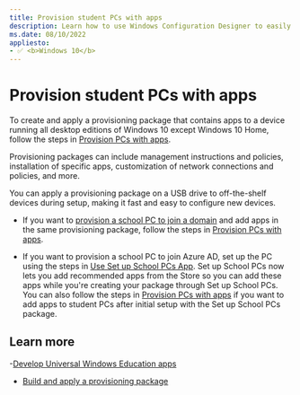 ```yaml
---
title: Provision student PCs with apps
description: Learn how to use Windows Configuration Designer to easily provision student devices to join Active Directory.
ms.date: 08/10/2022
appliesto:
- ✅ <b>Windows 10</b>
---
```

# Provision student PCs with apps

To create and apply a provisioning package that contains apps to a device running all desktop editions of Windows 10 except Windows 10 Home, follow the steps in [Provision PCs with apps](/windows/configuration/provisioning-packages/provision-pcs-with-apps).

Provisioning packages can include management instructions and policies, installation of specific apps, customization of network connections and policies, and more.

You can apply a provisioning package on a USB drive to off-the-shelf devices during setup, making it fast and easy to configure new devices.

- If you want to [provision a school PC to join a domain](set-up-students-pcs-to-join-domain.md) and add apps in the same provisioning package, follow the steps in [Provision PCs with apps](/windows/configuration/provisioning-packages/provision-pcs-with-apps).

- If you want to provision a school PC to join Azure AD, set up the PC using the steps in [Use Set up School PCs App](use-set-up-school-pcs-app.md). Set up School PCs now lets you add recommended apps from the Store so you can add these apps while you're creating your package through Set up School PCs. You can also follow the steps in [Provision PCs with apps](/windows/configuration/provisioning-packages/provision-pcs-with-apps) if you want to add apps to student PCs after initial setup with the Set up School PCs package.

## Learn more

-[Develop Universal Windows Education apps](/windows/uwp/apps-for-education/)

- [Build and apply a provisioning package](/windows/configuration/provisioning-packages/provisioning-create-package)
